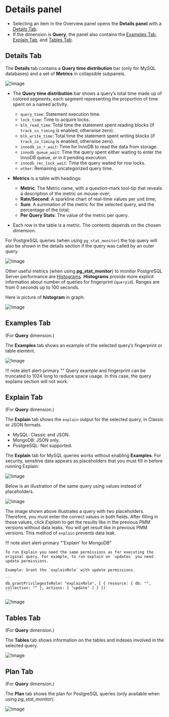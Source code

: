 # Details panel

- Selecting an item in the Overview panel opens the **Details panel** with a [Details Tab](#details-tab).
- If the dimension is **Query**, the panel also contains the [Examples Tab](#examples-tab), [Explain Tab](#explain-tab), and [Tables Tab](#tables-tab).

## Details Tab

The **Details** tab contains a **Query time distribution** bar (only for MySQL databases) and a set of **Metrics** in collapsible subpanels.

![!image](../../../images/PMM_Query_Analytics_Tabs_Details.jpg)

- The **Query time distribution** bar shows a query’s total time made up of colored segments, each segment representing the proportion of time spent on a named activity.

    - `query_time`: Statement execution time.
    - `lock_time`: Time to acquire locks.
    - `blk_read_time`: Total time the statement spent reading blocks (if `track_io_timing` is enabled, otherwise zero).
    - `blk_write_time`: Total time the statement spent writing blocks (if `track_io_timing` is enabled, otherwise zero).
    - `innodb_io_r_wait`: Time for InnoDB to read the data from storage.
    - `innodb_queue_wait`: Time the query spent either waiting to enter the InnoDB queue, or in it pending execution.
    - `innodb_rec_lock_wait`: Time the query waited for row locks.
    - `other`: Remaining uncategorized query time.

- **Metrics** is a table with headings:

    - **Metric**: The Metric name, with a question-mark tool-tip that reveals a description of the metric on mouse-over;
    - **Rate/Second**: A sparkline chart of real-time values per unit time;
    - **Sum**: A summation of the metric for the selected query, and the percentage of the total;
    - **Per Query Stats**: The value of the metric per query.

- Each row in the table is a metric. The contents depends on the chosen dimension.

For PostgreSQL queries (when using `pg_stat_monitor`) the top query will also be shown in the details section if the query was called by an outer query.

![!image](../../../images/PMM_Query_Analytics_Tabs_Details_TopQuery.png)

Other useful metrics (when using **pg_stat_monitor**) to monitor PostgreSQL Server performance are [Histograms](https://github.com/percona/pg_stat_monitor/blob/master/docs/USER_GUIDE.md#histogram). 
**Histograms** provide more explicit information about number of queries for fingerprint (`queryid`). Ranges are from 0 seconds up to 100 seconds.  

Here is picture of **histogram** in graph:

![!image](../../../images/PMM_Query_Analytics_Tabs_Details_Histogram.png)

## Examples Tab

(For **Query** dimension.)

The **Examples** tab shows an example of the selected query’s fingerprint or table element.

![!image](../../../images/PMM_Query_Analytics_Tabs_Examples.jpg)

!!! note alert alert-primary ""
    Query example and fingerprint can be truncated to 1024 long to reduce space usage. In this case, the query explains section will not work.

## Explain Tab

(For **Query** dimension.)

The **Explain** tab shows the `explain` output for the selected query, in Classic or JSON formats.

- MySQL: Classic and JSON.
- MongoDB: JSON only.
- PostgreSQL: Not supported.

The **Explain** tab for MySQL queries works without enabling **Examples**. For security, sensitive data appears as placeholders that you must fill in before running Explain:

![!image](../../../images/PMM_Query_Analytics_Tabs_Explain_With_Placeholders.png)

Below is an illustration of the same query using values instead of placeholders.

![!image](../../../images/PMM_Query_Analytics_Tabs_Explain_With_Values.png)

The image shown above illustrates a query with two placeholders. Therefore, you must enter the correct values in both fields. After filling in these values, click *Explain* to get the results like in the previous PMM versions without data leaks.
You will get result like in previous PMM versions. This method of `explain` prevents data leak.

!!! note alert alert-primary "'Explain' for MongoDB"

    To run Explain you need the same permissions as for executing the original query. For example, to run explain on `updates` you need update permissions.  

    Example: Grant the `explainRole` with update permissions.

    ```
    db.grantPrivilegesToRole( "explainRole", [ { resource: { db: "", collection: "" }, actions: [ "update" ] } ])
    ```

![!image](../../../images/PMM_Query_Analytics_Tabs_Explain.jpg)

## Tables Tab

(For **Query** dimension.)

The **Tables** tab shows information on the tables and indexes involved in the selected query.

![!image](../../../images/PMM_Query_Analytics_Tabs_Tables.jpg)

## Plan Tab

(For **Query** dimension.)

The **Plan** tab shows the plan for PostgreSQL queries (only available when using *pg_stat_monitor*).

![!image](../../../images/PMM_Query_Analytics_Tabs_Plan.png)